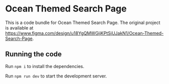 
  # Ocean Themed Search Page

  This is a code bundle for Ocean Themed Search Page. The original project is available at https://www.figma.com/design/u18YgQMWGijKPtSjUJakN1/Ocean-Themed-Search-Page.

  ## Running the code

  Run `npm i` to install the dependencies.

  Run `npm run dev` to start the development server.
  